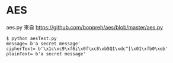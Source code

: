 # AES

aes.py 來自 https://github.com/boppreh/aes/blob/master/aes.py

```
$ python aesTest.py
message= b'a secret message'
cipherText= b'\x1c\xc9\xf6i\x0f\xc8\xb5Q1\xdc^[\x01\xfb0\xeb'
plainText= b'a secret message'
```

